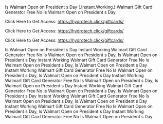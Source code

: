 Is Walmart Open on President s Day (.Instant.Working.) Walmart Gift Card Generator Free No Is Walmart Open on President s Day

Click Here to Get Access: https://hydrotech.click/giftcards/

Click Here to Get Access: https://hydrotech.click/giftcards/

Click Here to Get Access: https://hydrotech.click/giftcards/

Is Walmart Open on President s Day Instant Working Walmart Gift Card Generator Free No Is Walmart Open on President s Day, Is Walmart Open on President s Day Instant Working Walmart Gift Card Generator Free No Is Walmart Open on President s Day, Is Walmart Open on President s Day Instant Working Walmart Gift Card Generator Free No Is Walmart Open on President s Day, Is Walmart Open on President s Day Instant Working Walmart Gift Card Generator Free No Is Walmart Open on President s Day, Is Walmart Open on President s Day Instant Working Walmart Gift Card Generator Free No Is Walmart Open on President s Day, Is Walmart Open on President s Day Instant Working Walmart Gift Card Generator Free No Is Walmart Open on President s Day, Is Walmart Open on President s Day Instant Working Walmart Gift Card Generator Free No Is Walmart Open on President s Day, Is Walmart Open on President s Day Instant Working Walmart Gift Card Generator Free No Is Walmart Open on President s Day
